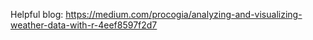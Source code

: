Helpful blog: https://medium.com/procogia/analyzing-and-visualizing-weather-data-with-r-4eef8597f2d7
